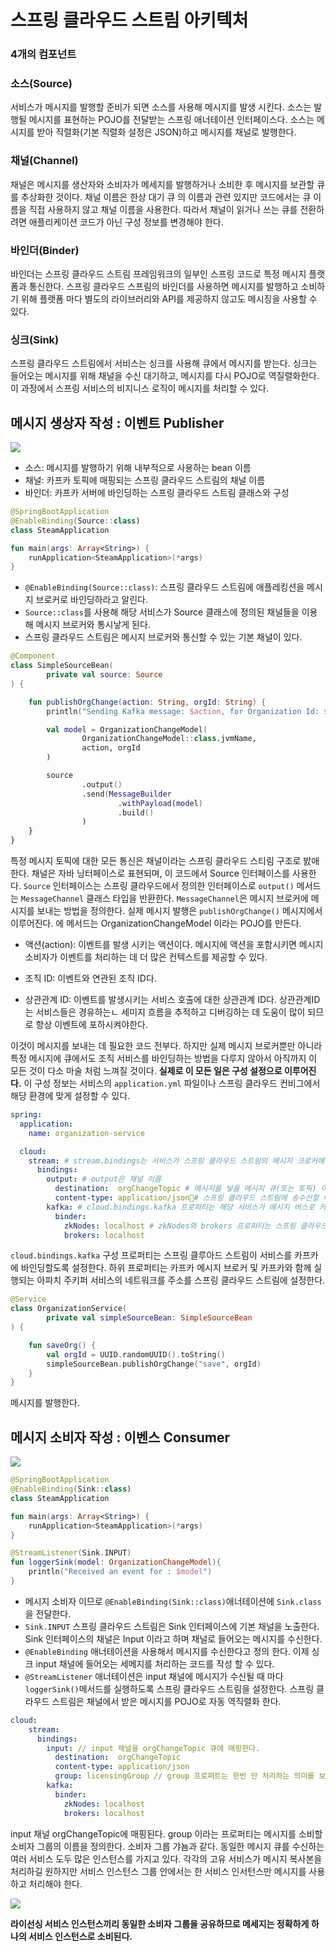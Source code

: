 # 스프링 클라우드 스트림 아키텍처

### 4개의 컴포넌트

### 소스(Source)
서비스가 메시지를 발행할 준비가 되면 소스를 사용해 메시지를 발생 시킨다. 소스는 발행될 메시지를 표현하는 POJO를 전달받는 스프링 애너테이션 인터페이스다. 소스는 메시지를 받아 직렬화(기본 직렬화 설정은 JSON)하고 메시지를 채널로 발행한다.

### 채널(Channel)
채널은 메시지를 생산자와 소비자가 메세지를 발행하거나 소비한 후 메시지를 보관할 큐를 추상화한 것이다. 채널 이름은 한상 대기 큐 의 이름과 관련 있지만 코드에서는 큐 이름을 직접 사용하지 않고 채널 이름을 사용한다. 따라서 채널이 읽거나 쓰는 큐를 전환하려면 애플리케이션 코드가 아닌 구성 정보를 변경해야 한다.

### 바인더(Binder)
바인더는 스프링 클라우드 스트림 프레임워크의 일부인 스프링 코드로 특정 메시지 플랫폼과 통신한다. 스프링 클라우드 스프림의 바인더를 사용하면 메시지를 발행하고 소비하기 위해 플랫폼 마다 별도의 라이브러리와 API를 제공하지 않고도 메시징을 사용할 수 있다.

### 싱크(Sink)
스프링 클라우드 스트림에서 서비스는 싱크를 사용해 큐에서 메시지를 받는다. 싱크는 들어오는 메시지를 위해 채널을 수신 대기하고, 메시지를 다시 POJO로 역질렬화한다. 이 과정에서 스프링 서비스의 비지니스 로직이 메시지를 처리할 수 있다.


## 메시지 생상자 작성 : 이벤트 Publisher

![](https://github.com/cheese10yun/TIL/raw/master/assets/spring-cloud-stream.png)

* 소스: 메시지를 발행하기 위해 내부적으로 사용하는 bean 이름
* 채널: 카프카 토픽에 매핑되는 스프링 클라우드 스트림의 채널 이름
* 바인더: 카프카 서버에 바인딩하는 스프링 클라우드 스트림 클래스와 구성

```kotlin
@SpringBootApplication
@EnableBinding(Source::class)
class SteamApplication

fun main(args: Array<String>) {
    runApplication<SteamApplication>(*args)
}
```

* `@EnableBinding(Source::class)`: 스프링 클라우드 스트림에 애플레킹션을 메시지 브로커로 바인딩하라고 알린다.
* `Source::class`를 사용해 해당 서비스가 Source 클래스에 정의된 채널들을 이용해 메시지 브로커와 통시낳게 된다.
* 스프링 클라우드 스트림은 메시지 브로커와 통신할 수 있는 기본 채널이 있다.

 
```kotlin
@Component
class SimpleSourceBean(
        private val source: Source
) {

    fun publishOrgChange(action: String, orgId: String) {
        println("Sending Kafka message: $action, for Organization Id: $orgId")

        val model = OrganizationChangeModel(
                OrganizationChangeModel::class.jvmName,
                action, orgId
        )

        source
                .output()
                .send(MessageBuilder
                        .withPayload(model)
                        .build()
                )
    }
}
```
특정 메시지 토픽에 대한 모든 통신은 채널이라는 스프링 클라우드 스티림 구조로 밠애한다. 채널은 자바 닝터페이스로 표현되며, 이 코드에서 Source 인터페이스를 사용한다. `Source` 인터페이스는 스프링 클라우드에서 정의한 인터페이스로 `output()` 메서드는 `MessageChannel` 클래스 타입을 반환한다.  `MessageChannel`은 메시지 브로커에 메시지를 보내는 방법을 정의한다. 실제 메시지 발행은 `publishOrgChange()` 메시지에서 이루어진다. 에 메서드는 OrganizationChangeModel 이라는 POJO를 만든다.

* 액션(action): 이벤트를 발생 시키는 액션이다. 메시지에 액션을 포함시키면 메시지 소비자가 이벤트를 처리하는 데 더 많은 컨텍스트를 제공할 수 있다.
+ 조직 ID: 이벤트와 연관된 조직 ID다.
* 상관관계 ID: 이벤트를 발생시키는 서비스 호출에 대한 상관관계 ID다. 상관관계ID는 서비스들은 경유하는ㄴ 세미지 흐름을 추적하고 디버깅하는 데 도움이 많이 되므로 항상 이벤트에 포하시켜야한다.


이것이 메시지를 보내는 데 필요한 코드 전부다. 하지만 실제 메시지 브로커뿐만 아니라 특정 메시지에 큐에서도 조직 서비스를 바인딩하는 방법을 다루지 않아서 아직까지 이 모든 것이 다소 마술 처럼 느껴질 것이다. **실제로 이 모든 일은 구성 설정으로 이루어진다.** 이 구성 정보는 서비스의 `application.yml` 파일이나 스프링 클라우드 컨비그에서 해당 환경에 맞게 설정할 수 있다.

```yml
spring:
  application:
    name: organization-service

  cloud:
    stream: # stream.bindings는 서비스가 스프링 클라우드 스트림의 메시지 크로커에 발생해려는 구성의 시작점
      bindings:
        output: # output은 채널 이름
          destination:  orgChangeTopic # 메시지를 넣을 메시지 큐(또는 토픽) 이름이다
          content-type: application/json# 스프링 클라우드 스트림에 송수신할 메시지 타입 정보를 제공한다
        kafka: # cloud.bindings.kafka 프로퍼티는 해당 서비스가 메시지 버스로 카파를 사ㅛㅇ할 것이라고 스프링에 전달한다 (대안으로 Rabbmit MQ를 사용할 수 있다.)
          binder:
            zkNodes: localhost # zkNodes와 brokers 프로퍼티는 스프링 클라우드 스트림에 카프카와 주키퍼의 네이퉈크를 위치를 전달한다.
            brokers: localhost
```
`cloud.bindings.kafka` 구성 프로퍼티는 스프링 클루아드 스트림이 서비스를 카프카에 바인딩할도록 설정한다. 하위 프로퍼티는 카프카 메시지 브로커 및 카프카와 함께 실행되는 아파치 주키퍼 서비스의 네트워크를 주소를 스프링 클라우드 스트림에 설정한다.

```kotlin
@Service
class OrganizationService(
        private val simpleSourceBean: SimpleSourceBean
) {

    fun saveOrg() {
        val orgId = UUID.randomUUID().toString()
        simpleSourceBean.publishOrgChange("save", orgId)
    }
}
```
메시지를 발행한다.

## 메시지 소비자 작성 : 이벤스 Consumer
![](https://github.com/cheese10yun/TIL/raw/master/assets/spring-cloud-consumer.png)


```kotlin
@SpringBootApplication
@EnableBinding(Sink::class)
class SteamApplication

fun main(args: Array<String>) {
    runApplication<SteamApplication>(*args)
}

@StreamListener(Sink.INPUT)
fun loggerSink(model: OrganizationChangeModel){
    println("Received an event for : $model")  
}
```

* 메시지 소비자 이므로 `@EnableBinding(Sink::class)`애너테이션에 `Sink.class`을 전달한다.
* `Sink.INPUT` 스프링 클라우드 스트림은 Sink 인터페이스에 기본 채널을 노출한다. Sink 인터페이스의 채널은 Input 이라고 하며 채널로 들어오는 메시지를 수신한다.
* `@EnableBinding` 애너테이션을 사용해서 메시지를 수신한다고 정의 한다. 이제 싱크 input 채널에 들어오는 세메지를 처리하는 코드를 작성 할 수 있다.
* `@StreamListener` 애너테이션은 input 채널에 메시지가 수신될 때 마다 `loggerSink()`메서드를 실행하도록 스프링 클라우드 스트림을 설정한다. 스프링 클라우드 스트림은 채널에서 받은 메시지를 POJO로 자동 역직렬화 한다.


```yml
cloud:
    stream:
      bindings:
        input: // input 채널을 orgChangeTopic 큐에 매핑한다.
          destination:  orgChangeTopic
          content-type: application/json
          group: licensingGroup // group 프로퍼트는 한번 만 처리하는 의미를 보장하는 데 사용 된다.
        kafka:
          binder:
            zkNodes: localhost
            brokers: localhost
```
input 채널 orgChangeTopic에 매핑된다. group 이라는 프로퍼티는 메시지를 소비할 소비자 그룹의 이름을 정의한다. 소비자 그룹 갸뇸과 같다. 동일한 메시지 큐를 수신하는 여러 서비스 도두 많은 인스턴스를 가지고 있다. 각각의 고유 서비스가 메시지 복사본을 처리하길 원하지만 서비스 인스턴스 그룹 안에서는 한 서비스 인서턴스만 메시지를 사용하고 처리해야 한다.

![](https://github.com/cheese10yun/TIL/raw/master/assets/spring-cloud-event-topic.png)

**라이선싱 서비스 인스턴스끼리 동일한 소비자 그룹을 공유하므로 메세지는 정확하게 하나의 서비스 인스턴스로 소비된다.**

